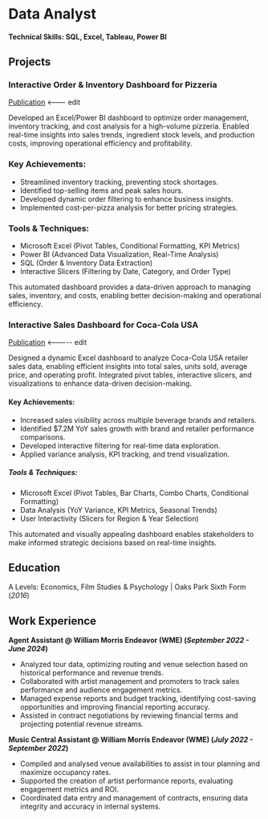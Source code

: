 # Data Analyst

#### Technical Skills: SQL, Excel, Tableau, Power BI

## Projects
### Interactive Order & Inventory Dashboard for Pizzeria
[Publication](https://www.mdpi.com/1424-8220/22/8/3048) <--- edit

Developed an Excel/Power BI dashboard to optimize order management, inventory tracking, and cost analysis for a high-volume pizzeria. Enabled real-time insights into sales trends, ingredient stock levels, and production costs, improving operational efficiency and profitability.

### Key Achievements:

- Streamlined inventory tracking, preventing stock shortages.
- Identified top-selling items and peak sales hours.
- Developed dynamic order filtering to enhance business insights.
- Implemented cost-per-pizza analysis for better pricing strategies.

### Tools & Techniques:

- Microsoft Excel (Pivot Tables, Conditional Formatting, KPI Metrics)
- Power BI (Advanced Data Visualization, Real-Time Analysis)
- SQL (Order & Inventory Data Extraction)
- Interactive Slicers (Filtering by Date, Category, and Order Type)

This automated dashboard provides a data-driven approach to managing sales, inventory, and costs, enabling better decision-making and operational efficiency.

### Interactive Sales Dashboard for Coca-Cola USA
[Publication](https://www.mdpi.com/1424-8220/22/8/3048) <----- edit

Designed a dynamic Excel dashboard to analyze Coca-Cola USA retailer sales data, enabling efficient insights into total sales, units sold, average price, and operating profit. Integrated pivot tables, interactive slicers, and visualizations to enhance data-driven decision-making.

#### Key Achievements:

- Increased sales visibility across multiple beverage brands and retailers.
- Identified $7.2M YoY sales growth with brand and retailer performance comparisons.
- Developed interactive filtering for real-time data exploration.
- Applied variance analysis, KPI tracking, and trend visualization.

##### Tools & Techniques:

- Microsoft Excel (Pivot Tables, Bar Charts, Combo Charts, Conditional Formatting)
- Data Analysis (YoY Variance, KPI Metrics, Seasonal Trends)
- User Interactivity (Slicers for Region & Year Selection)

This automated and visually appealing dashboard enables stakeholders to make informed strategic decisions based on real-time insights.


## Education
A Levels: Economics, Film Studies & Psychology | Oaks Park Sixth Form (_2016_)

## Work Experience

**Agent Assistant @ William Morris Endeavor (WME) (_September 2022 - June 2024_)**
- Analyzed tour data, optimizing routing and venue selection based on historical performance and revenue trends.
- Collaborated with artist management and promoters to track sales performance and audience engagement metrics.
- Managed expense reports and budget tracking, identifying cost-saving opportunities and improving financial reporting accuracy.
- Assisted in contract negotiations by reviewing financial terms and projecting potential revenue streams.

**Music Central Assistant @ William Morris Endeavor (WME) (_July 2022 - September 2022_)**
- Compiled and analysed venue availabilities to assist in tour planning and maximize occupancy rates.
- Supported the creation of artist performance reports, evaluating engagement metrics and ROI.
- Coordinated data entry and management of contracts, ensuring data integrity and accuracy in internal systems.

